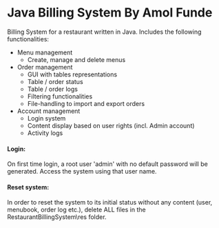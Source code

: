 # Java Billing System By Amol Funde

Billing System for a restaurant written in Java. Includes the following functionalities:

* Menu management
    * Create, manage and delete menus
* Order management
    * GUI with tables representations
    * Table / order status
    * Table / order logs
    * Filtering functionalities
    * File-handling to import and export orders
* Account management
    * Login system
    * Content display based on user rights (incl. Admin account)
    * Activity logs

#### Login:
On first time login, a root user 'admin' with no default password will be generated. Access the system using that user name.

#### Reset system:
In order to reset the system to its initial status without any content (user, menubook, order log etc.), delete ALL files in the RestaurantBillingSystem\res folder.
